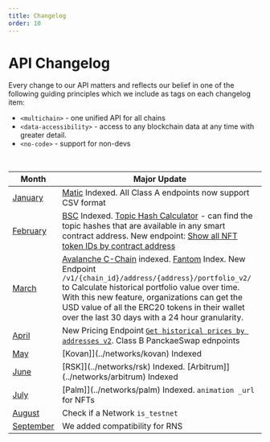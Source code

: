 ```yaml
---
title: Changelog
order: 10
---
```


# API Changelog

Every change to our API matters and reflects our belief in one of the following guiding principles which we include as tags on each changelog item:

- `<multichain>` - one unified API for all chains
- `<data-accessibility>` - access to any blockchain data at any time with greater detail.
- `<no-code>` - support for non-devs

&nbsp;


|Month                   |Major Update|
| -----------------------| --------- |
| [January](./january)   |  [Matic](../networks/matic) Indexed. All Class A endpoints now support CSV format  |
| [February](./february) | [BSC](../networks/bsc) Indexed. [Topic Hash Calculator](../tools/topic-calculator) - can find the topic hashes that are available in any smart contract address.  New endpoint: [Show all NFT token IDs by contract address](https://www.covalenthq.com/docs/api/#get-/v1/{chainId}/tokens/{address}/nft_token_ids/)  |
| [March](./march)       | [Avalanche C-Chain](../networks/avalanche) indexed. [Fantom](../networks/fantom) Index. New Endpoint `/v1/{chain_id}/address/{address}/portfolio_v2/` to Calculate historical portfolio value over time. With this new feature, organizations can get the USD value of all the ERC20 tokens in their wallet over the last 30 days with a 24 hour granularity.  |
| [April](./april)       | New Pricing Endpoint [`Get historical prices by addresses v2`](https://www.covalenthq.com/docs/api/#get-/v1/pricing/historical_by_addresses_v2/{chain_id}/{quote_currency}/{contract_addresses}/). Class B PanckaeSwap ednpoints    |
| [May](./may)           | [Kovan]](../networks/kovan) Indexed |
| [June](./june)         | [RSK]](../networks/rsk) Indexed. [Arbitrum]](../networks/arbitrum) Indexed  |
| [July](./july)         | [Palm]](../networks/palm) Indexed. `animation _url` for NFTs    |
| [August](./august)         | Check if a Network `is_testnet`    |
| [September](./september)         | We added compatibility for RNS |





